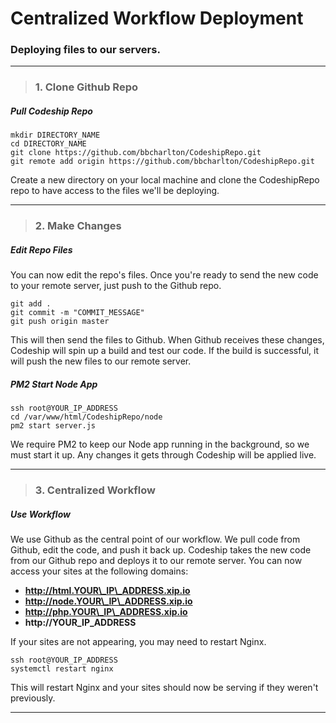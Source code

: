 # Centralized Workflow Deployment
### Deploying files to our servers.
___

> ### 1. Clone Github Repo

##### Pull Codeship Repo

```shell
mkdir DIRECTORY_NAME
cd DIRECTORY_NAME
git clone https://github.com/bbcharlton/CodeshipRepo.git
git remote add origin https://github.com/bbcharlton/CodeshipRepo.git
```

Create a new directory on your local machine and clone the CodeshipRepo repo to have access to the files we'll be deploying.

___

> ### 2. Make Changes

##### Edit Repo Files

You can now edit the repo's files. Once you're ready to send the new code to your remote server, just push to the Github repo.

```shell
git add .
git commit -m "COMMIT_MESSAGE"
git push origin master
```

This will then send the files to Github. When Github receives these changes, Codeship will spin up a build and test our code. If the build is successful, it will push the new files to our remote server.

##### PM2 Start Node App

```shell
ssh root@YOUR_IP_ADDRESS
cd /var/www/html/CodeshipRepo/node
pm2 start server.js
```

We require PM2 to keep our Node app running in the background, so we must start it up. Any changes it gets through Codeship will be applied live.

___

> ### 3. Centralized Workflow

##### Use Workflow

We use Github as the central point of our workflow. We pull code from Github, edit the code, and push it back up. Codeship takes the new code from our Github repo and deploys it to our remote server. You can now access your sites at the following domains:

* **http://html.YOUR\_IP\_ADDRESS.xip.io**
* **http://node.YOUR\_IP\_ADDRESS.xip.io**
* **http://php.YOUR\_IP\_ADDRESS.xip.io**
* **http://YOUR\_IP\_ADDRESS**

If your sites are not appearing, you may need to restart Nginx.

```shell
ssh root@YOUR_IP_ADDRESS
systemctl restart nginx
```

This will restart Nginx and your sites should now be serving if they weren't previously.

___